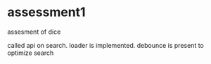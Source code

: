 # assessment1
assesment of dice


called api on search.
loader is implemented.
debounce is present to optimize search
